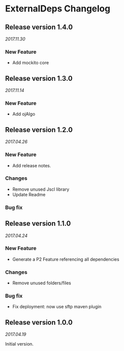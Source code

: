 ExternalDeps Changelog
======================

## Release version 1.4.0
*2017.11.30*

### New Feature
 * Add mockito core

## Release version 1.3.0
*2017.11.14*

### New Feature
 * Add ojAlgo


## Release version 1.2.0
*2017.04.26*

### New Feature
 * Add release notes.

### Changes
 * Remove unused Jscl library
 * Update Readme

### Bug fix

## Release version 1.1.0
*2017.04.24*

### New Feature
 * Generate a P2 Feature referencing all dependencies

### Changes
 * Remove unused folders/files

### Bug fix
 * Fix deployment: now use sftp maven plugin

## Release version 1.0.0
*2017.04.19*

Initial version.
